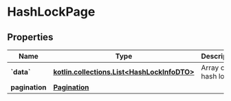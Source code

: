 
# HashLockPage

## Properties
Name | Type | Description | Notes
------------ | ------------- | ------------- | -------------
**&#x60;data&#x60;** | [**kotlin.collections.List&lt;HashLockInfoDTO&gt;**](HashLockInfoDTO.md) | Array of hash locks. | 
**pagination** | [**Pagination**](Pagination.md) |  | 



